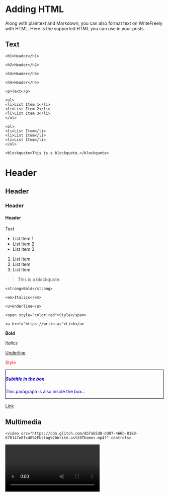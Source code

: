 # Adding HTML

Along with plaintext and Markdown, you can also format text on WriteFreely with HTML. Here is the supported HTML you can use in your posts.


## Text

```
<h1>Header</h1>

<h2>Header</h2>

<h3>Header</h3>

<h4>Header</h4>

<p>Text</p>

<ul>
<li>List Item 1</li>
<li>List Item 2</li>
<li>List Item 3</li>
</ul>

<ol>
<li>List Item</li>
<li>List Item</li>
<li>List Item</li>
</ol>

<blockquote>This is a blockquote.</blockquote>
```
<h1>Header</h1>

<h2>Header</h2>

<h3>Header</h3>

<h4>Header</h4>

<p>Text</p>

<ul>
<li>List Item 1</li>
<li>List Item 2</li>
<li>List Item 3</li>
</ul>

<ol>
<li>List Item</li>
<li>List Item</li>
<li>List Item</li>
</ol>

<blockquote>This is a blockquote.</blockquote>

```
<strong>Bold</strong>

<em>Italics</em>

<u>Underline</u>

<span style="color:red">Style</span>

<a href="https://write.as">Link</a>

```
<strong>Bold</strong>

<em>Italics</em>

<u>Underline</u>

<span style="color:red">Style</span>

<div id="myDiv" name="myDiv" title="Example Div Element" style="color: #0900C4; border: 1px solid black;">
  <h5>Subtitle in the box</h5>
  <p>This paragraph is also inside the box...</p>
</div>

<a href="https://write.as">Link</a>

## Multimedia

```
<video src="https://cdn.glitch.com/db7ab5d8-dd97-466b-8180-676147e8fc40%2FUsing%20Write.as%20Themes.mp4?" controls>
```

<video src="https://cdn.glitch.com/db7ab5d8-dd97-466b-8180-676147e8fc40%2FUsing%20Write.as%20Themes.mp4?" controls>


```
<iframe width="560" height="315" src="https://www.youtube.com/embed/HJT8yYf-XPs" frameborder="0" allow="accelerometer; autoplay; encrypted-media; gyroscope; picture-in-picture" allowfullscreen></iframe>
```

<iframe width="560" height="315" src="https://www.youtube.com/embed/HJT8yYf-XPs" frameborder="0" allow="accelerometer; autoplay; encrypted-media; gyroscope; picture-in-picture" allowfullscreen></iframe>


```
<audio src="https://cdn.glitch.com/db7ab5d8-dd97-466b-8180-676147e8fc40%2F%2333%20-%20Reflection%2014%20about.mp3" controls>
```

<audio src="https://cdn.glitch.com/db7ab5d8-dd97-466b-8180-676147e8fc40%2F%2333%20-%20Reflection%2014%20about.mp3" controls>


```
<img src="https://i.snap.as/2HKPL0c.png"></img>
```

<img src="https://i.snap.as/2HKPL0c.png"></img>
